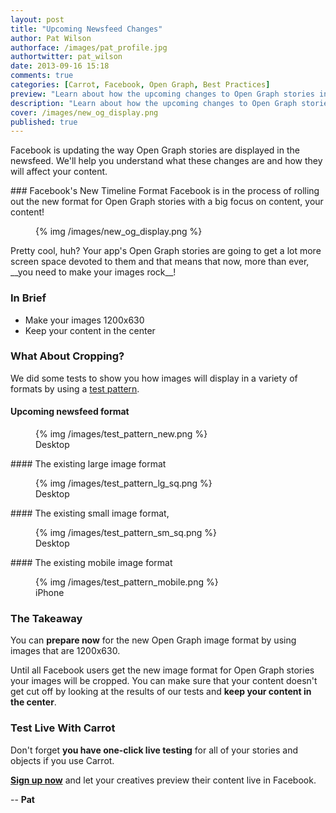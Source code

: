 ```yaml
---
layout: post
title: "Upcoming Newsfeed Changes"
author: Pat Wilson
authorface: /images/pat_profile.jpg
authortwitter: pat_wilson
date: 2013-09-16 15:18
comments: true
categories: [Carrot, Facebook, Open Graph, Best Practices]
preview: "Learn about how the upcoming changes to Open Graph stories in Facebook's newsfeed will affect your images."
description: "Learn about how the upcoming changes to Open Graph stories in Facebook's newsfeed will affect your images."
cover: /images/new_og_display.png
published: true
---
```

<p class="lead">
  Facebook is updating the way Open Graph stories are displayed in the newsfeed. We'll help you understand what these changes are and how they will affect your content.
</p>
### Facebook's New Timeline Format
Facebook is in the process of rolling out the new format for Open Graph stories with a big focus on content, your content!
<figure class="thumbnail">
  {% img /images/new_og_display.png %}
</figure>
Pretty cool, huh? Your app's Open Graph stories are going to get a lot more screen space devoted to them and that means that now, more than ever, __you need to make your images rock__!

### In Brief
* Make your images 1200x630
* Keep your content in the center

### What About Cropping?
We did some tests to show you how images will display in a variety of formats by using a [test pattern](http://upload.wikimedia.org/wikipedia/commons/1/1b/RCA_Indian_Head_test_pattern.JPG).

#### Upcoming newsfeed format
<figure class="thumbnail">
  {% img /images/test_pattern_new.png %}
  <figcaption>Desktop</figcaption>
</figure>
#### The existing large image format
<figure class="thumbnail">
  {% img /images/test_pattern_lg_sq.png %}
  <figcaption>Desktop</figcaption>
</figure>
#### The existing small image format,
<figure class="thumbnail">
  {% img /images/test_pattern_sm_sq.png %}
  <figcaption>Desktop</figcaption>
</figure>
#### The existing mobile image format
<figure class="thumbnail">
  {% img /images/test_pattern_mobile.png %}
  <figcaption>iPhone</figcaption>
</figure>

### The Takeaway
You can __prepare now__ for the new Open Graph image format by using images that are 1200x630.

Until all Facebook users get the new image format for Open Graph stories your images will be cropped. You can make sure that your content doesn't get cut off by looking at the results of our tests and __keep your content in the center__.

### Test Live With Carrot
Don't forget __you have one-click live testing__ for all of your stories and objects if you use Carrot.

__[Sign up now](https://teak.io/developers/sign_up?referrer=og_image_size_blog)__ and let your creatives preview their content live in Facebook.

-- __Pat__